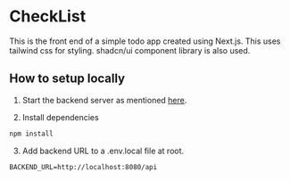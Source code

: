 # CheckList

This is the front end of a simple todo app created using Next.js. This uses tailwind css for styling. shadcn/ui component library is also used.

## How to setup locally

1. Start the backend server as mentioned [here](https://github.com/ThulinaWickramasinghe/check-list-web-be).

1. Install dependencies

```bash
npm install
```
3. Add backend URL to a .env.local file at root.

  ```BACKEND_URL=http://localhost:8080/api```
